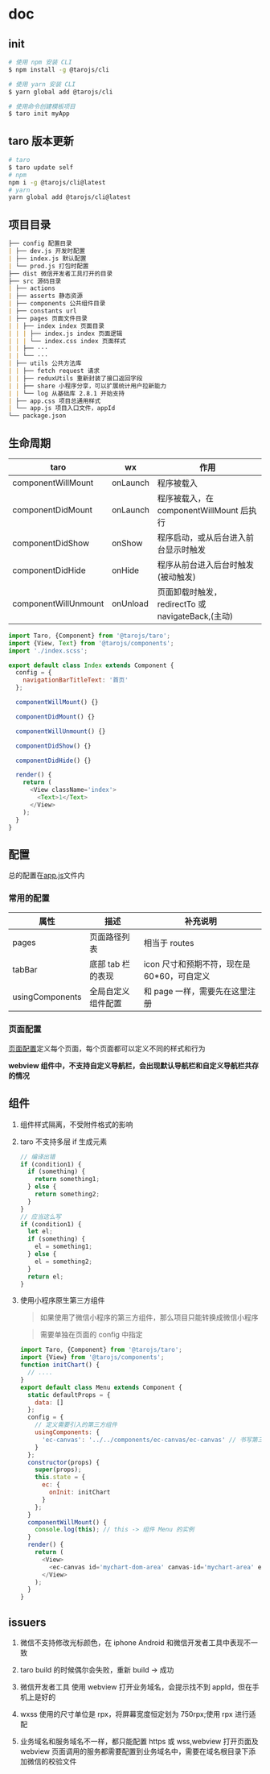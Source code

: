 # doc

## init

```bash
# 使用 npm 安装 CLI
$ npm install -g @tarojs/cli

# 使用 yarn 安装 CLI
$ yarn global add @tarojs/cli

# 使用命令创建模板项目
$ taro init myApp
```

## taro 版本更新

```bash
# taro
$ taro update self
# npm
npm i -g @tarojs/cli@latest
# yarn
yarn global add @tarojs/cli@latest
```

## 项目目录

```md
├── config 配置目录
| ├── dev.js 开发时配置
| ├── index.js 默认配置
| └── prod.js 打包时配置
├── dist 微信开发者工具打开的目录
├── src 源码目录
| ├── actions
| ├── asserts 静态资源
| ├── components 公共组件目录
| ├── constants url
| ├── pages 页面文件目录
| | ├── index index 页面目录
| | | ├── index.js index 页面逻辑
| | | └── index.css index 页面样式
| | ├── ···
| | └── ···
| ├── utils 公共方法库
| | ├── fetch request 请求
| | ├── reduxUtils 重新封装了接口返回字段
| | ├── share 小程序分享，可以扩展统计用户拉新能力
| | └── log 从基础库 2.8.1 开始支持
| ├── app.css 项目总通用样式
| └── app.js 项目入口文件，appId
└── package.json
```

## 生命周期

| taro                 | wx       | 作用                                              |
| -------------------- | -------- | ------------------------------------------------- |
| componentWillMount   | onLaunch | 程序被载入                                        |
| componentDidMount    | onLaunch | 程序被载入，在 componentWillMount 后执行          |
| componentDidShow     | onShow   | 程序启动，或从后台进入前台显示时触发              |
| componentDidHide     | onHide   | 程序从前台进入后台时触发 (被动触发)               |
| componentWillUnmount | onUnload | 页面卸载时触发，redirectTo 或 navigateBack,(主动) |

```js
import Taro, {Component} from '@tarojs/taro';
import {View, Text} from '@tarojs/components';
import './index.scss';

export default class Index extends Component {
  config = {
    navigationBarTitleText: '首页'
  };

  componentWillMount() {}

  componentDidMount() {}

  componentWillUnmount() {}

  componentDidShow() {}

  componentDidHide() {}

  render() {
    return (
      <View className='index'>
        <Text>1</Text>
      </View>
    );
  }
}
```

## 配置

总的配置在[app.js](https://developers.weixin.qq.com/miniprogram/dev/reference/configuration/app.html)文件内

### 常用的配置

| 属性            | 描述               | 补充说明                                     |
| --------------- | ------------------ | -------------------------------------------- |
| pages           | 页面路径列表       | 相当于 routes                                |
| tabBar          | 底部 tab 栏的表现  | icon 尺寸和预期不符，现在是 60\*60，可自定义 |
| usingComponents | 全局自定义组件配置 | 和 page 一样，需要先在这里注册               |

### 页面配置

[页面配置](https://developers.weixin.qq.com/miniprogram/dev/reference/configuration/page.html)定义每个页面，每个页面都可以定义不同的样式和行为

**webview 组件中，不支持自定义导航栏，会出现默认导航栏和自定义导航栏共存的情况**

## 组件

1. 组件样式隔离，不受附件格式的影响

1. taro 不支持多层 if 生成元素

   ```js
   // 编译出错
   if (condition1) {
     if (something) {
       return something1;
     } else {
       return something2;
     }
   }
   // 应当这么写
   if (condition1) {
     let el;
     if (something) {
       el = something1;
     } else {
       el = something2;
     }
     return el;
   }
   ```

1. 使用小程序原生第三方组件

   > 如果使用了微信小程序的第三方组件，那么项目只能转换成微信小程序

   > 需要单独在页面的 config 中指定

   ```js
   import Taro, {Component} from '@tarojs/taro';
   import {View} from '@tarojs/components';
   function initChart() {
     // ....
   }
   export default class Menu extends Component {
     static defaultProps = {
       data: []
     };
     config = {
       // 定义需要引入的第三方组件
       usingComponents: {
         'ec-canvas': '../../components/ec-canvas/ec-canvas' // 书写第三方组件的相对路径
       }
     };
     constructor(props) {
       super(props);
       this.state = {
         ec: {
           onInit: initChart
         }
       };
     }
     componentWillMount() {
       console.log(this); // this -> 组件 Menu 的实例
     }
     render() {
       return (
         <View>
           <ec-canvas id='mychart-dom-area' canvas-id='mychart-area' ec={this.state.ec}></ec-canvas>
         </View>
       );
     }
   }
   ```

## issuers

1. 微信不支持修改光标颜色，在 iphone Android 和微信开发者工具中表现不一致

1. taro build 的时候偶尔会失败，重新 build -> 成功

1. 微信开发者工具 使用 webview 打开业务域名，会提示找不到 appId，但在手机上是好的

1. wxss 使用的尺寸单位是 rpx，将屏幕宽度恒定划为 750rpx;使用 rpx 进行适配

1. 业务域名和服务域名不一样，都只能配置 https 或 wss,webview 打开页面及 webview 页面调用的服务都需要配置到业务域名中，需要在域名根目录下添加微信的校验文件
